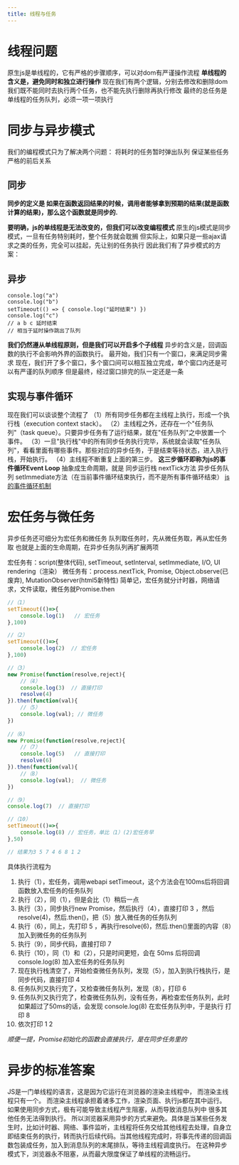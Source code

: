 ```yaml
---
title: 线程与任务
---
```

# 线程问题
原生js是单线程的，它有严格的步骤顺序，可以对dom有严谨操作流程
**单线程的含义是，避免同时和独立进行操作**
现在我们有两个逻辑，分别去修改和删除dom
我们既不能同时去执行两个任务，也不能先执行删除再执行修改
最终的总任务是单线程的任务队列，必须一项一项执行
# 同步与异步模式
我们的编程模式只为了解决两个问题：
将耗时的任务暂时弹出队列
保证某些任务严格的前后关系
## 同步
**同步的定义是 如果在函数返回结果的时候，调用者能够拿到预期的结果(就是函数计算的结果)，那么这个函数就是同步的.**

**要明确，js的单线程是无法改变的，但我们可以改变编程模式**
原生的js模式是同步模式，一旦有任务特别耗时，整个任务就会耽搁
但实际上，如果只是一些ajax请求之类的任务，完全可以挂起，先让别的任务执行
因此我们有了异步模式的方案：
## 异步
```
console.log("a")
console.log("b")
setTimeout(() => { console.log("延时结束") })
console.log("c")
// a b c 延时结束
// 相当于延时操作跳出了队列
```
**我们仍然遵从单线程原则，但是我们可以开启多个子线程**
异步的含义是，回调函数的执行不会影响外界的函数执行。
最开始，我们只有一个窗口，来满足同步需求
现在，我们开了多个窗口，多个窗口间可以相互独立完成，单个窗口内还是可以有严谨的队列顺序
但是最终，经过窗口排完的队一定还是一条
## 实现与事件循环
现在我们可以谈谈整个流程了
（1）所有同步任务都在主线程上执行，形成一个执行栈（execution context stack）。
（2）主线程之外，还存在一个"任务队列"（task queue）。只要异步任务有了运行结果，就在"任务队列"之中放置一个事件。
（3）一旦"执行栈"中的所有同步任务执行完毕，系统就会读取"任务队列"，看看里面有哪些事件。那些对应的异步任务，于是结束等待状态，进入执行栈，开始执行。
（4）主线程不断重复上面的第三步。
**这三步循环即称为js的事件循环Event Loop**
抽象成生命周期，就是
同步运行栈
nextTick方法
异步任务队列
setImmediate方法（在当前事件循环结束执行，而不是所有事件循环结束）
[js的事件循环机制](https://www.cnblogs.com/cuijinlin/p/13722517.html)
# 宏任务与微任务
异步任务还可细分为宏任务和微任务
队列取任务时，先从微任务取，再从宏任务取
也就是上面的生命周期，在异步任务队列再扩展两项

宏任务有：script(整体代码), setTimeout, setInterval, setImmediate, I/O, UI rendering（渲染）
微任务有：process.nextTick, Promise, Object.observe(已废弃), MutationObserver(html5新特性)
简单记，宏任务就分计时器，网络请求，文件读取，微任务就Promise.then
```JavaScript
//（1）
setTimeout(()=>{
    console.log(1)   // 宏任务
},100)

//（2）
setTimeout(()=>{
    console.log(2)  // 宏任务
},100)

//（3）
new Promise(function(resolve,reject){
    //（4）
    console.log(3)  // 直接打印
    resolve(4)
}).then(function(val){
    //（5）
    console.log(val); // 微任务
})
 
//（6）
new Promise(function(resolve,reject){
    //（7）
    console.log(5)   // 直接打印
    resolve(6)
}).then(function(val){
    //（8）
    console.log(val);  // 微任务
})

//（9）
console.log(7)  // 直接打印

//（10）
setTimeout(()=>{
    console.log(8) // 宏任务，单比（1）(2)宏任务早
},50)

// 结果为3 5 7 4 6 8 1 2
```
具体执行流程为
1.  执行（1），宏任务，调用webapi setTimeout，这个方法会在100ms后将回调函数放入宏任务的任务队列
2.  执行（2），同（1），但是会比（1）稍后一点
3.  执行（3），同步执行new Promise，然后执行（4），直接打印 3 ，然后resolve(4)，然后.then()，把（5）放入微任务的任务队列
4.  执行（6），同上，先打印 5 ，再执行resolve(6)，然后.then()里面的内容（8）加入到微任务的任务队列
5.  执行（9），同步代码，直接打印 7
6.  执行（10），同（1）和（2），只是时间更短，会在 50ms 后将回调 console.log(8) 加入宏任务的任务队列
7.  现在执行栈清空了，开始检查微任务队列，发现（5），加入到执行栈执行，是同步代码，直接打印 4
8.  任务队列又执行完了，又检查微任务队列，发现（8），打印 6
9.  任务队列又执行完了，检查微任务队列，没有任务，再检查宏任务队列，此时如果超过了50ms的话，会发现 console.log(8) 在宏任务队列中，于是执行 打印 8
10.  依次打印 1 2

*顺便一提，Promise初始化的函数会直接执行，是在同步任务里的*
# 异步的标准答案
JS是一门单线程的语言，这是因为它运行在浏览器的渲染主线程中， 而渲染主线程只有一个。
而渲染主线程承担着诸多工作，渲染页面、执行js都在其中运行。
如果使用同步方式，极有可能导致主线程产生阻塞，从而导致消息队列中 很多其他任务无法得到执行。
所以浏览器采用异步的方式来避免。具体是当某些任务发生时，比如计时器、网络、事件监听，主线程将任务交给其他线程去处理，自身立即结束任务的执行，转而执行后续代码。当其他线程完成时，将事先传递的回调函数包装成任务，加入到消息队列的末尾排队，等待主线程调度执行。
在这种异步模式下，浏览器永不阻塞，从而最大限度保证了单线程的流畅运行。